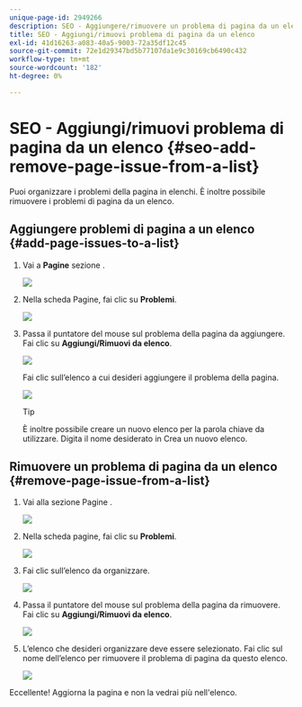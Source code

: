 ```yaml
---
unique-page-id: 2949266
description: SEO - Aggiungere/rimuovere un problema di pagina da un elenco - Marketo Docs - Documentazione del prodotto
title: SEO - Aggiungi/rimuovi problema di pagina da un elenco
exl-id: 41d16263-a083-40a5-9003-72a35df12c45
source-git-commit: 72e1d29347bd5b77107da1e9c30169cb6490c432
workflow-type: tm+mt
source-wordcount: '182'
ht-degree: 0%

---
```


# SEO - Aggiungi/rimuovi problema di pagina da un elenco {#seo-add-remove-page-issue-from-a-list}

Puoi organizzare i problemi della pagina in elenchi. È inoltre possibile rimuovere i problemi di pagina da un elenco.

## Aggiungere problemi di pagina a un elenco {#add-page-issues-to-a-list}

1. Vai a **Pagine** sezione .

   ![](assets/image2014-9-18-14-3a3-3a10.png)

1. Nella scheda Pagine, fai clic su **Problemi**.

   ![](assets/image2014-9-18-14-3a3-3a18.png)

1. Passa il puntatore del mouse sul problema della pagina da aggiungere. Fai clic su **Aggiungi/Rimuovi da elenco**.

   ![](assets/image2014-9-18-14-3a3-3a40.png)

   Fai clic sull’elenco a cui desideri aggiungere il problema della pagina.

   ![](assets/image2014-9-18-14-3a3-3a44.png)

   >[!TIP]
   >
   >È inoltre possibile creare un nuovo elenco per la parola chiave da utilizzare. Digita il nome desiderato in Crea un nuovo elenco.

## Rimuovere un problema di pagina da un elenco {#remove-page-issue-from-a-list}

1. Vai alla sezione Pagine .

   ![](assets/image2014-9-18-14-3a4-3a8.png)

1. Nella scheda pagine, fai clic su **Problemi**.

   ![](assets/image2014-9-18-14-3a4-3a22.png)

1. Fai clic sull’elenco da organizzare.

   ![](assets/image2014-9-18-14-3a4-3a29.png)

1. Passa il puntatore del mouse sul problema della pagina da rimuovere. Fai clic su **Aggiungi/Rimuovi da elenco**.

   ![](assets/image2014-9-18-14-3a4-3a38.png)

1. L’elenco che desideri organizzare deve essere selezionato. Fai clic sul nome dell’elenco per rimuovere il problema di pagina da questo elenco.

   ![](assets/image2014-9-18-14-3a4-3a52.png)

Eccellente! Aggiorna la pagina e non la vedrai più nell&#39;elenco.
